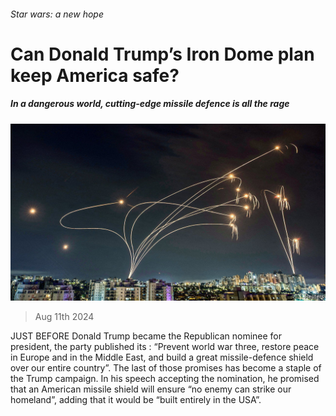 ###### Star wars: a new hope

# Can Donald Trump’s Iron Dome plan keep America safe? 

##### In a dangerous world, cutting-edge missile defence is all the rage 

![image](images/20240810_IRP501.jpg) 

> Aug 11th 2024 

JUST BEFORE Donald Trump became the Republican nominee for president, the party published its : “Prevent world war three, restore peace in Europe and in the Middle East, and build a great  missile-defence shield over our entire country”. The last of those promises has become a staple of the Trump campaign. In his speech accepting the nomination, he promised that an American missile shield will ensure “no enemy can strike our homeland”, adding that it would be “built entirely in the USA”. 

